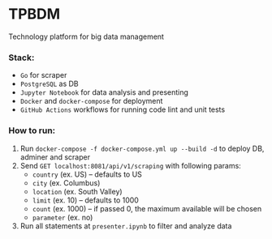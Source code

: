 # TPBDM
Technology platform for big data management

### Stack:
- `Go` for scraper
- `PostgreSQL` as DB
- `Jupyter Notebook` for data analysis and presenting
- `Docker` and `docker-compose` for deployment
- `GitHub Actions` workflows for running code lint and unit tests

### How to run:
1. Run `docker-compose -f docker-compose.yml up --build -d` to deploy DB, adminer and scraper
2. Send `GET localhost:8081/api/v1/scraping` with following params:
   - `country` (ex. US) – defaults to US
   - `city` (ex. Columbus)
   - `location` (ex. South Valley)
   - `limit` (ex. 10) – defaults to 1000
   - `count` (ex. 1000) – if passed 0, the maximum available will be chosen
   - `parameter` (ex. no)
3. Run all statements at `presenter.ipynb` to filter and analyze data
